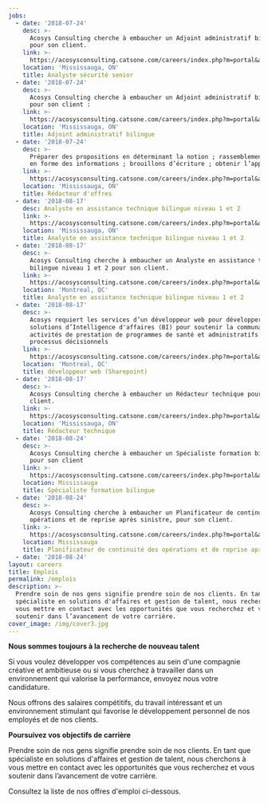 ```yaml
---
jobs:
  - date: '2018-07-24'
    desc: >-
      Acosys Consulting cherche à embaucher un Adjoint administratif bilingue
      pour son client.
    link: >-
      https://acosysconsulting.catsone.com/careers/index.php?m=portal&a=details&jobOrderID=11200958
    location: 'Mississauga, ON'
    title: Analyste sécurité senior
  - date: '2018-07-24'
    desc: >-
      Acosys Consulting cherche à embaucher un Adjoint administratif bilingue
      pour son client :
    link: >-
      https://acosysconsulting.catsone.com/careers/index.php?m=portal&a=details&jobOrderID=11200955
    location: 'Mississauga, ON'
    title: Adjoint administratif bilingue
  - date: '2018-07-24'
    desc: >-
      Préparer des propositions en déterminant la notion ; rassemblement et mise
      en forme des informations ; brouillons d’écriture ; obtenir l’approbation.
    link: >-
      https://acosysconsulting.catsone.com/careers/index.php?m=portal&a=details&jobOrderID=11200823
    location: 'Mississauga, ON'
    title: Rédacteur d'offres
  - date: '2018-08-17'
    desc: Analyste en assistance technique bilingue niveau 1 et 2
    link: >-
      https://acosysconsulting.catsone.com/careers/index.php?m=portal&a=details&jobOrderID=11278160
    location: 'Mississauga, ON'
    title: Analyste en assistance technique bilingue niveau 1 et 2
  - date: '2018-08-17'
    desc: >-
      Acosys Consulting cherche à embaucher un Analyste en assistance technique
      bilingue niveau 1 et 2 pour son client.
    link: >-
      https://acosysconsulting.catsone.com/careers/index.php?m=portal&a=details&jobOrderID=11278193
    location: 'Montreal, QC'
    title: Analyste en assistance technique bilingue niveau 1 et 2
  - date: '2018-08-17'
    desc: >-
      Acosys requiert les services d’un développeur web pour développer des
      solutions d’Intelligence d'affaires (BI) pour soutenir la communauté, les
      activités de prestation de programmes de santé et administratifs  et les
      processus décisionnels
    link: >-
      https://acosysconsulting.catsone.com/careers/index.php?m=portal&a=details&jobOrderID=11278214
    location: 'Montreal, QC'
    title: développeur web (Sharepoint)
  - date: '2018-08-17'
    desc: >-
      Acosys Consulting cherche à embaucher un Rédacteur technique pour son
      client.
    link: >-
      https://acosysconsulting.catsone.com/careers/index.php?m=portal&a=details&jobOrderID=11278247
    location: 'Mississauga, ON'
    title: Rédacteur technique
  - date: '2018-08-24'
    desc: >-
      Acosys Consulting cherche à embaucher un Spécialiste formation bilingue
      pour son client
    link: >-
      https://acosysconsulting.catsone.com/careers/index.php?m=portal&a=details&jobOrderID=11297072
    location: Mississauga
    title: Spécialiste formation bilingue
  - date: '2018-08-24'
    desc: >-
      Acosys Consulting cherche à embaucher un Planificateur de continuité des
      opérations et de reprise après sinistre, pour son client.
    link: >-
      https://acosysconsulting.catsone.com/careers/index.php?m=portal&a=details&jobOrderID=11297093
    location: Mississauga
    title: Planificateur de continuité des opérations et de reprise après sinistre
  - date: '2018-08-24'
layout: careers
title: Emplois
permalink: /emplois
description: >-
  Prendre soin de nos gens signifie prendre soin de nos clients. En tant que
  spécialiste en solutions d'affaires et gestion de talent, nous recherchons à
  vous mettre en contact avec les opportunités que vous recherchez et vous
  soutenir dans l’avancement de votre carrière.
cover_image: /img/cover3.jpg
---
```

**Nous sommes toujours à la recherche de nouveau talent**

Si vous voulez développer vos compétences au sein d'une compagnie créative et ambitieuse ou si vous cherchez à travailler dans un environnement qui valorise la performance, envoyez nous votre candidature.

Nous offrons des salaires compétitifs, du travail intéressant et un environnement stimulant qui favorise le développement personnel de nos employés et de nos clients.

**Poursuivez vos objectifs de carrière**

Prendre soin de nos gens signifie prendre soin de nos clients. En tant que spécialiste en solutions d'affaires et gestion de talent, nous cherchons à vous mettre en contact avec les opportunités que vous recherchez et vous soutenir dans l’avancement de votre carrière.

Consultez la liste de nos offres d'emploi ci-dessous.
